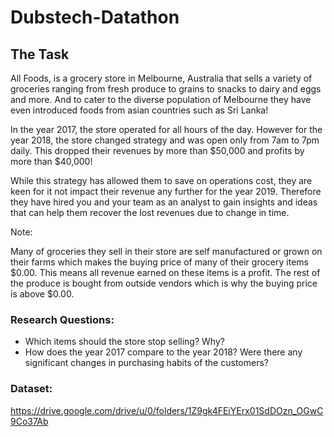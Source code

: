 # Dubstech-Datathon

## The Task
All Foods, is a grocery store in Melbourne, Australia that sells a variety of groceries ranging from fresh produce to grains to snacks to dairy and eggs and more. And to cater to the diverse population of Melbourne they have even introduced foods from asian countries such as Sri Lanka! 



In the year 2017, the store operated for all hours of the day. However for the year 2018, the store changed strategy and was open only from 7am to 7pm daily. This dropped their revenues by more than $50,000 and profits by more than $40,000!



While this strategy has allowed them to save on operations cost, they are keen for it not impact their revenue any further for the year 2019. Therefore they have hired you and your team as an analyst to gain insights and ideas that can help them recover the lost revenues due to change in time. 



Note: 

Many of groceries they sell in their store are self manufactured or grown on their farms which makes the buying price of many of their grocery items $0.00. This means all revenue earned on these items is a profit. The rest of the produce is bought from outside vendors which is why the buying price is above $0.00. 

### Research Questions:
* Which items should the store stop selling? Why?
* How does the year 2017 compare to the year 2018? Were there any significant changes in purchasing habits of the customers?

### Dataset:
https://drive.google.com/drive/u/0/folders/1Z9gk4FEiYErx01SdDOzn_OGwC9Co37Ab
